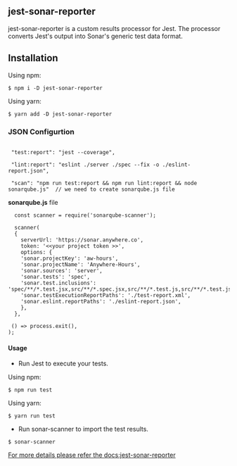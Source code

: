 
## jest-sonar-reporter

jest-sonar-reporter is a custom results processor for Jest. The processor converts Jest's output into Sonar's generic test data format.


## Installation 

Using npm:

``` $ npm i -D jest-sonar-reporter ```

Using yarn:

``` $ yarn add -D jest-sonar-reporter ```


### JSON Configurtion 

``` //json

 "test:report": "jest --coverage",

 "lint:report": "eslint ./server ./spec --fix -o ./eslint-report.json",

 "scan": "npm run test:report && npm run lint:report && node sonarqube.js"  // we need to create sonarqube.js file 

 ```

 **sonarqube.js** file 

 ```
   const scanner = require('sonarqube-scanner');

   scanner(
   {
     serverUrl: 'https://sonar.anywhere.co',
     token: '<<your project token >>',
     options: {
     'sonar.projectKey': 'aw-hours',
     'sonar.projectName': 'Anywhere-Hours',
     'sonar.sources': 'server',
     'sonar.tests': 'spec',
     'sonar.test.inclusions': 'spec/**/*.test.jsx,src/**/*.spec.jsx,src/**/*.test.js,src/**/*.test.jsx', 
     'sonar.testExecutionReportPaths': './test-report.xml',
     'sonar.eslint.reportPaths': './eslint-report.json',
     },
   },

  () => process.exit(),
);

```


#### Usage 

 - Run Jest to execute your tests.

Using npm:

``` $ npm run test ```

Using yarn:

``` $ yarn run test ```

 - Run sonar-scanner to import the test results.

``` $ sonar-scanner ```



[For more details please refer the docs:jest-sonar-reporter](https://www.npmjs.com/package/jest-sonar-reporter)


